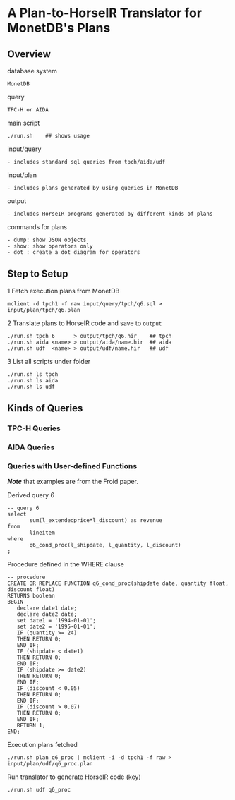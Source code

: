 # A Plan-to-HorseIR Translator for MonetDB's Plans

## Overview

database system

    MonetDB

query

    TPC-H or AIDA

main script

    ./run.sh    ## shows usage

input/query
    
    - includes standard sql queries from tpch/aida/udf

input/plan

    - includes plans generated by using queries in MonetDB

output

    - includes HorseIR programs generated by different kinds of plans

commands for plans

    - dump: show JSON objects
    - show: show operators only
    - dot : create a dot diagram for operators


## Step to Setup

1 Fetch execution plans from MonetDB
    
    mclient -d tpch1 -f raw input/query/tpch/q6.sql > input/plan/tpch/q6.plan

2 Translate plans to HorseIR code and save to `output`

    ./run.sh tpch 6      > output/tpch/q6.hir    ## tpch
    ./run.sh aida <name> > output/aida/name.hir  ## aida
    ./run.sh udf  <name> > output/udf/name.hir   ## udf

3 List all scripts under folder

    ./run.sh ls tpch
    ./run.sh ls aida
    ./run.sh ls udf


## Kinds of Queries

### TPC-H Queries


### AIDA Queries


### Queries with User-defined Functions

***Note*** that examples are from the Froid paper.

Derived query 6

	-- query 6
	select
		   sum(l_extendedprice*l_discount) as revenue
	from
		   lineitem
	where
           q6_cond_proc(l_shipdate, l_quantity, l_discount)
	;

Procedure defined in the WHERE clause

	-- procedure
	CREATE OR REPLACE FUNCTION q6_cond_proc(shipdate date, quantity float, discount float)
	RETURNS boolean
	BEGIN
	   declare date1 date;
	   declare date2 date;
	   set date1 = '1994-01-01';
	   set date2 = '1995-01-01';
	   IF (quantity >= 24)
	   THEN RETURN 0;
	   END IF;
	   IF (shipdate < date1)
	   THEN RETURN 0;
	   END IF;
	   IF (shipdate >= date2)
	   THEN RETURN 0;
	   END IF;
	   IF (discount < 0.05)
	   THEN RETURN 0;
	   END IF;
	   IF (discount > 0.07)
	   THEN RETURN 0;
	   END IF;
	   RETURN 1;
	END;

Execution plans fetched

    ./run.sh plan q6_proc | mclient -i -d tpch1 -f raw > input/plan/udf/q6_proc.plan

Run translator to generate HorseIR code (key)

    ./run.sh udf q6_proc


